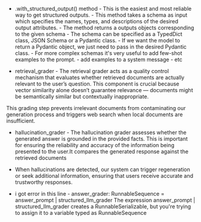 * .with_structured_output() method - This is the easiest and most reliable way to get structured outputs.
                                   - This method takes a schema as input which specifies the names, types, and descriptions of the desired output attributes.
                                   - The method returns a outputs objects corresponding to the given schema
                                   - The schema can be specified as a TypedDict class, JSON Schema or a Pydantic class.
                                   - If we want the model to return a Pydantic object, we just need to pass in the desired Pydantic class. 
                                   - For more complex schemas it's very useful to add few-shot examples to the prompt. - add examples to a system message
                                           - etc


* retrieval_grader - The retrieval grader acts as a quality control mechanism that evaluates whether retrieved documents are actually relevant to the user’s question. This component is crucial because vector similarity alone doesn’t guarantee relevance — documents might be semantically similar but contextually inappropriate.

This grading step prevents irrelevant documents from contaminating our generation process and triggers web search when local documents are insufficient.

* hallucination_grader - The hallucination grader assesses whether the generated answer is grounded in the provided facts. This is important for ensuring the reliability and accuracy of the information being presented to the user.It compares the generated response against the retrieved documents

* When hallucinations are detected, our system can trigger regeneration or seek additional information, ensuring that users receive accurate and trustworthy responses.

* i got error in this line - answer_grader: RunnableSequence = answer_prompt | structured_llm_grader
The expression answer_prompt | structured_llm_grader creates a RunnableSerializable, but you're trying to assign it to a variable typed as RunnableSequence
